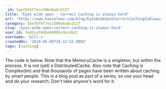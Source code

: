 ```yaml
---
_id: 5aefbf6f7ecc506e6a6cd127
title: "Eyes wide open - Correct Caching is always hard"
url: 'https://www.hanselman.com/blog/EyesWideOpenCorrectCachingIsAlwaysHard.aspx'
category: 5aefbf6f7ecc506e6a6cd127
slug: 'eyes-wide-open-correct-caching-is-always-hard'
user_id: 5a83ce59d6eb0005c4ecda2c
username: 'bill-s'
createdOn: '2018-05-05T19:12:51.090Z'
tags: [caching]
---
```


The code is below. Note that the MemoryCache is a singleton, but within the process. It is not (yet) a DistributedCache. Also note that Caching is Complex(tm) and that thousands of pages have been written about caching by smart people. This is a blog post as part of a series, so use your head and do your research. Don't take anyone's word for it.
